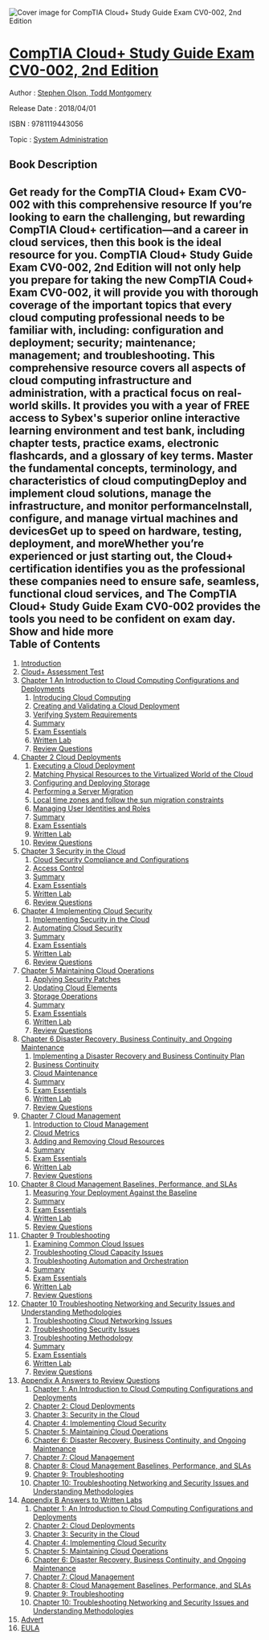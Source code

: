 ![Cover image for CompTIA Cloud+ Study Guide Exam CV0-002, 2nd Edition](https://imgdetail.ebookreading.net/cover/cover/system_admin/EB9781119443056.jpg)

[CompTIA Cloud+ Study Guide Exam CV0-002, 2nd Edition](https://ebookreading.net/view/book/CompTIA+Cloud%2B+Study+Guide+Exam+CV0-002%2C+2nd+Edition-EB9781119443056_1.html "CompTIA Cloud+ Study Guide Exam CV0-002, 2nd Edition")
====================================================================================================================

Author : [Stephen Olson](https://ebookreading.net/search/author/Stephen+Olson),[ Todd Montgomery](https://ebookreading.net/search/author/+Todd+Montgomery)

Release Date : 2018/04/01

ISBN : 9781119443056

Topic : [System Administration](https://ebookreading.net/search/category/system-administration)

Book Description
-----------------

 Get ready for the CompTIA Cloud+ Exam CV0-002 with this comprehensive resource 
If you’re looking to earn the challenging, but rewarding CompTIA Cloud+ certification—and a career in cloud services, then this book is the ideal resource for you. CompTIA Cloud+ Study Guide Exam CV0-002, 2nd Edition will not only help you prepare for taking the new CompTIA Coud+ Exam CV0-002, it will provide you with thorough coverage of the important topics that every cloud computing professional needs to be familiar with, including: configuration and deployment; security; maintenance; management; and troubleshooting.
This comprehensive resource covers all aspects of cloud computing infrastructure and administration, with a practical focus on real-world skills. It provides you with a year of FREE access to Sybex's superior online interactive learning environment and test bank, including chapter tests, practice exams, electronic flashcards, and a glossary of key terms.
Master the fundamental concepts, terminology, and characteristics of cloud computingDeploy and implement cloud solutions, manage the infrastructure, and monitor performanceInstall, configure, and manage virtual machines and devicesGet up to speed on hardware, testing, deployment, and moreWhether you’re experienced or just starting out, the Cloud+ certification identifies you as the professional these companies need to ensure safe, seamless, functional cloud services, and The CompTIA Cloud+ Study Guide Exam CV0-002 provides the tools you need to be confident on exam day.
        Show and hide more                
Table of Contents
-----------------

1. [Introduction](https://ebookreading.net/view/book/CompTIA+Cloud%2B+Study+Guide+Exam+CV0-002%2C+2nd+Edition-EB9781119443056_10.html)
1. [Cloud+ Assessment Test](https://ebookreading.net/view/book/CompTIA+Cloud%2B+Study+Guide+Exam+CV0-002%2C+2nd+Edition-EB9781119443056_11.html)
1. [Chapter 1 An Introduction to Cloud Computing Configurations and Deployments](https://ebookreading.net/view/book/CompTIA+Cloud%2B+Study+Guide+Exam+CV0-002%2C+2nd+Edition-EB9781119443056_12.html)
    1. [Introducing Cloud Computing](https://ebookreading.net/view/book/CompTIA+Cloud%2B+Study+Guide+Exam+CV0-002%2C+2nd+Edition-EB9781119443056_12.html#usec0002)
    1. [Creating and Validating a Cloud Deployment](https://ebookreading.net/view/book/CompTIA+Cloud%2B+Study+Guide+Exam+CV0-002%2C+2nd+Edition-EB9781119443056_12.html#usec0026)
    1. [Verifying System Requirements](https://ebookreading.net/view/book/CompTIA+Cloud%2B+Study+Guide+Exam+CV0-002%2C+2nd+Edition-EB9781119443056_12.html#usec0049)
    1. [Summary](https://ebookreading.net/view/book/CompTIA+Cloud%2B+Study+Guide+Exam+CV0-002%2C+2nd+Edition-EB9781119443056_12.html#usec0061)
    1. [Exam Essentials](https://ebookreading.net/view/book/CompTIA+Cloud%2B+Study+Guide+Exam+CV0-002%2C+2nd+Edition-EB9781119443056_12.html#usec0062)
    1. [Written Lab](https://ebookreading.net/view/book/CompTIA+Cloud%2B+Study+Guide+Exam+CV0-002%2C+2nd+Edition-EB9781119443056_12.html#usec0063)
    1. [Review Questions](https://ebookreading.net/view/book/CompTIA+Cloud%2B+Study+Guide+Exam+CV0-002%2C+2nd+Edition-EB9781119443056_12.html#c01-exsec-0001)
1. [Chapter 2 Cloud Deployments](https://ebookreading.net/view/book/CompTIA+Cloud%2B+Study+Guide+Exam+CV0-002%2C+2nd+Edition-EB9781119443056_13.html)
    1. [Executing a Cloud Deployment](https://ebookreading.net/view/book/CompTIA+Cloud%2B+Study+Guide+Exam+CV0-002%2C+2nd+Edition-EB9781119443056_13.html#usec0002)
    1. [Matching Physical Resources to the Virtualized World of the Cloud](https://ebookreading.net/view/book/CompTIA+Cloud%2B+Study+Guide+Exam+CV0-002%2C+2nd+Edition-EB9781119443056_13.html#usec0028)
    1. [Configuring and Deploying Storage](https://ebookreading.net/view/book/CompTIA+Cloud%2B+Study+Guide+Exam+CV0-002%2C+2nd+Edition-EB9781119443056_13.html#usec0043)
    1. [Performing a Server Migration](https://ebookreading.net/view/book/CompTIA+Cloud%2B+Study+Guide+Exam+CV0-002%2C+2nd+Edition-EB9781119443056_13.html#usec0077)
    1. [Local time zones and follow the sun migration constraints](https://ebookreading.net/view/book/CompTIA+Cloud%2B+Study+Guide+Exam+CV0-002%2C+2nd+Edition-EB9781119443056_13.html#usec0091a)
    1. [Managing User Identities and Roles](https://ebookreading.net/view/book/CompTIA+Cloud%2B+Study+Guide+Exam+CV0-002%2C+2nd+Edition-EB9781119443056_13.html#usec0092)
    1. [Summary](https://ebookreading.net/view/book/CompTIA+Cloud%2B+Study+Guide+Exam+CV0-002%2C+2nd+Edition-EB9781119443056_13.html#usec0106)
    1. [Exam Essentials](https://ebookreading.net/view/book/CompTIA+Cloud%2B+Study+Guide+Exam+CV0-002%2C+2nd+Edition-EB9781119443056_13.html#usec0107)
    1. [Written Lab](https://ebookreading.net/view/book/CompTIA+Cloud%2B+Study+Guide+Exam+CV0-002%2C+2nd+Edition-EB9781119443056_13.html#usec0108)
    1. [Review Questions](https://ebookreading.net/view/book/CompTIA+Cloud%2B+Study+Guide+Exam+CV0-002%2C+2nd+Edition-EB9781119443056_13.html#c02-exsec-0001)
1. [Chapter 3 Security in the Cloud](https://ebookreading.net/view/book/CompTIA+Cloud%2B+Study+Guide+Exam+CV0-002%2C+2nd+Edition-EB9781119443056_14.html)
    1. [Cloud Security Compliance and Configurations](https://ebookreading.net/view/book/CompTIA+Cloud%2B+Study+Guide+Exam+CV0-002%2C+2nd+Edition-EB9781119443056_14.html#usec0002)
    1. [Access Control](https://ebookreading.net/view/book/CompTIA+Cloud%2B+Study+Guide+Exam+CV0-002%2C+2nd+Edition-EB9781119443056_14.html#usec0026)
    1. [Summary](https://ebookreading.net/view/book/CompTIA+Cloud%2B+Study+Guide+Exam+CV0-002%2C+2nd+Edition-EB9781119443056_14.html#usec0044)
    1. [Exam Essentials](https://ebookreading.net/view/book/CompTIA+Cloud%2B+Study+Guide+Exam+CV0-002%2C+2nd+Edition-EB9781119443056_14.html#usec0045)
    1. [Written Lab](https://ebookreading.net/view/book/CompTIA+Cloud%2B+Study+Guide+Exam+CV0-002%2C+2nd+Edition-EB9781119443056_14.html#usec0046)
    1. [Review Questions](https://ebookreading.net/view/book/CompTIA+Cloud%2B+Study+Guide+Exam+CV0-002%2C+2nd+Edition-EB9781119443056_14.html#c03-exsec-0001)
1. [Chapter 4 Implementing Cloud Security](https://ebookreading.net/view/book/CompTIA+Cloud%2B+Study+Guide+Exam+CV0-002%2C+2nd+Edition-EB9781119443056_15.html)
    1. [Implementing Security in the Cloud](https://ebookreading.net/view/book/CompTIA+Cloud%2B+Study+Guide+Exam+CV0-002%2C+2nd+Edition-EB9781119443056_15.html#usec0002)
    1. [Automating Cloud Security](https://ebookreading.net/view/book/CompTIA+Cloud%2B+Study+Guide+Exam+CV0-002%2C+2nd+Edition-EB9781119443056_15.html#usec0010)
    1. [Summary](https://ebookreading.net/view/book/CompTIA+Cloud%2B+Study+Guide+Exam+CV0-002%2C+2nd+Edition-EB9781119443056_15.html#usec0028)
    1. [Exam Essentials](https://ebookreading.net/view/book/CompTIA+Cloud%2B+Study+Guide+Exam+CV0-002%2C+2nd+Edition-EB9781119443056_15.html#usec0029)
    1. [Written Lab](https://ebookreading.net/view/book/CompTIA+Cloud%2B+Study+Guide+Exam+CV0-002%2C+2nd+Edition-EB9781119443056_15.html#usec0030)
    1. [Review Questions](https://ebookreading.net/view/book/CompTIA+Cloud%2B+Study+Guide+Exam+CV0-002%2C+2nd+Edition-EB9781119443056_15.html#c04-exsec-0001)
1. [Chapter 5 Maintaining Cloud Operations](https://ebookreading.net/view/book/CompTIA+Cloud%2B+Study+Guide+Exam+CV0-002%2C+2nd+Edition-EB9781119443056_16.html)
    1. [Applying Security Patches](https://ebookreading.net/view/book/CompTIA+Cloud%2B+Study+Guide+Exam+CV0-002%2C+2nd+Edition-EB9781119443056_16.html#usec0002)
    1. [Updating Cloud Elements](https://ebookreading.net/view/book/CompTIA+Cloud%2B+Study+Guide+Exam+CV0-002%2C+2nd+Edition-EB9781119443056_16.html#usec0019)
    1. [Storage Operations](https://ebookreading.net/view/book/CompTIA+Cloud%2B+Study+Guide+Exam+CV0-002%2C+2nd+Edition-EB9781119443056_16.html#usec0036)
    1. [Summary](https://ebookreading.net/view/book/CompTIA+Cloud%2B+Study+Guide+Exam+CV0-002%2C+2nd+Edition-EB9781119443056_16.html#usec0056)
    1. [Exam Essentials](https://ebookreading.net/view/book/CompTIA+Cloud%2B+Study+Guide+Exam+CV0-002%2C+2nd+Edition-EB9781119443056_16.html#usec0057)
    1. [Written Lab](https://ebookreading.net/view/book/CompTIA+Cloud%2B+Study+Guide+Exam+CV0-002%2C+2nd+Edition-EB9781119443056_16.html#usec0058)
    1. [Review Questions](https://ebookreading.net/view/book/CompTIA+Cloud%2B+Study+Guide+Exam+CV0-002%2C+2nd+Edition-EB9781119443056_16.html#c05-exsec-0001)
1. [Chapter 6 Disaster Recovery, Business Continuity, and Ongoing Maintenance](https://ebookreading.net/view/book/CompTIA+Cloud%2B+Study+Guide+Exam+CV0-002%2C+2nd+Edition-EB9781119443056_17.html)
    1. [Implementing a Disaster Recovery and Business Continuity Plan](https://ebookreading.net/view/book/CompTIA+Cloud%2B+Study+Guide+Exam+CV0-002%2C+2nd+Edition-EB9781119443056_17.html#usec0002)
    1. [Business Continuity](https://ebookreading.net/view/book/CompTIA+Cloud%2B+Study+Guide+Exam+CV0-002%2C+2nd+Edition-EB9781119443056_17.html#usec0016)
    1. [Cloud Maintenance](https://ebookreading.net/view/book/CompTIA+Cloud%2B+Study+Guide+Exam+CV0-002%2C+2nd+Edition-EB9781119443056_17.html#usec0026)
    1. [Summary](https://ebookreading.net/view/book/CompTIA+Cloud%2B+Study+Guide+Exam+CV0-002%2C+2nd+Edition-EB9781119443056_17.html#usec0039)
    1. [Exam Essentials](https://ebookreading.net/view/book/CompTIA+Cloud%2B+Study+Guide+Exam+CV0-002%2C+2nd+Edition-EB9781119443056_17.html#usec0040)
    1. [Written Lab](https://ebookreading.net/view/book/CompTIA+Cloud%2B+Study+Guide+Exam+CV0-002%2C+2nd+Edition-EB9781119443056_17.html#usec0041)
    1. [Review Questions](https://ebookreading.net/view/book/CompTIA+Cloud%2B+Study+Guide+Exam+CV0-002%2C+2nd+Edition-EB9781119443056_17.html#c06-exsec-0001)
1. [Chapter 7 Cloud Management](https://ebookreading.net/view/book/CompTIA+Cloud%2B+Study+Guide+Exam+CV0-002%2C+2nd+Edition-EB9781119443056_18.html)
    1. [Introduction to Cloud Management](https://ebookreading.net/view/book/CompTIA+Cloud%2B+Study+Guide+Exam+CV0-002%2C+2nd+Edition-EB9781119443056_18.html#usec0002)
    1. [Cloud Metrics](https://ebookreading.net/view/book/CompTIA+Cloud%2B+Study+Guide+Exam+CV0-002%2C+2nd+Edition-EB9781119443056_18.html#usec0003)
    1. [Adding and Removing Cloud Resources](https://ebookreading.net/view/book/CompTIA+Cloud%2B+Study+Guide+Exam+CV0-002%2C+2nd+Edition-EB9781119443056_18.html#usec0020)
    1. [Summary](https://ebookreading.net/view/book/CompTIA+Cloud%2B+Study+Guide+Exam+CV0-002%2C+2nd+Edition-EB9781119443056_18.html#usec0062)
    1. [Exam Essentials](https://ebookreading.net/view/book/CompTIA+Cloud%2B+Study+Guide+Exam+CV0-002%2C+2nd+Edition-EB9781119443056_18.html#usec0063)
    1. [Written Lab](https://ebookreading.net/view/book/CompTIA+Cloud%2B+Study+Guide+Exam+CV0-002%2C+2nd+Edition-EB9781119443056_18.html#usec0064)
    1. [Review Questions](https://ebookreading.net/view/book/CompTIA+Cloud%2B+Study+Guide+Exam+CV0-002%2C+2nd+Edition-EB9781119443056_18.html#c07-exsec-0001)
1. [Chapter 8 Cloud Management Baselines, Performance, and SLAs](https://ebookreading.net/view/book/CompTIA+Cloud%2B+Study+Guide+Exam+CV0-002%2C+2nd+Edition-EB9781119443056_19.html)
    1. [Measuring Your Deployment Against the Baseline](https://ebookreading.net/view/book/CompTIA+Cloud%2B+Study+Guide+Exam+CV0-002%2C+2nd+Edition-EB9781119443056_19.html#usec0002)
    1. [Summary](https://ebookreading.net/view/book/CompTIA+Cloud%2B+Study+Guide+Exam+CV0-002%2C+2nd+Edition-EB9781119443056_19.html#usec0033)
    1. [Exam Essentials](https://ebookreading.net/view/book/CompTIA+Cloud%2B+Study+Guide+Exam+CV0-002%2C+2nd+Edition-EB9781119443056_19.html#usec0034)
    1. [Written Lab](https://ebookreading.net/view/book/CompTIA+Cloud%2B+Study+Guide+Exam+CV0-002%2C+2nd+Edition-EB9781119443056_19.html#usec0035)
    1. [Review Questions](https://ebookreading.net/view/book/CompTIA+Cloud%2B+Study+Guide+Exam+CV0-002%2C+2nd+Edition-EB9781119443056_19.html#c08-exsec-0001)
1. [Chapter 9 Troubleshooting](https://ebookreading.net/view/book/CompTIA+Cloud%2B+Study+Guide+Exam+CV0-002%2C+2nd+Edition-EB9781119443056_20.html)
    1. [Examining Common Cloud Issues](https://ebookreading.net/view/book/CompTIA+Cloud%2B+Study+Guide+Exam+CV0-002%2C+2nd+Edition-EB9781119443056_20.html#usec0002)
    1. [Troubleshooting Cloud Capacity Issues](https://ebookreading.net/view/book/CompTIA+Cloud%2B+Study+Guide+Exam+CV0-002%2C+2nd+Edition-EB9781119443056_20.html#usec0014)
    1. [Troubleshooting Automation and Orchestration](https://ebookreading.net/view/book/CompTIA+Cloud%2B+Study+Guide+Exam+CV0-002%2C+2nd+Edition-EB9781119443056_20.html#usec0025)
    1. [Summary](https://ebookreading.net/view/book/CompTIA+Cloud%2B+Study+Guide+Exam+CV0-002%2C+2nd+Edition-EB9781119443056_20.html#usec0035)
    1. [Exam Essentials](https://ebookreading.net/view/book/CompTIA+Cloud%2B+Study+Guide+Exam+CV0-002%2C+2nd+Edition-EB9781119443056_20.html#usec0036)
    1. [Written Lab](https://ebookreading.net/view/book/CompTIA+Cloud%2B+Study+Guide+Exam+CV0-002%2C+2nd+Edition-EB9781119443056_20.html#usec0037)
    1. [Review Questions](https://ebookreading.net/view/book/CompTIA+Cloud%2B+Study+Guide+Exam+CV0-002%2C+2nd+Edition-EB9781119443056_20.html#c09-exsec-0001)
1. [Chapter 10 Troubleshooting Networking and Security Issues and Understanding Methodologies](https://ebookreading.net/view/book/CompTIA+Cloud%2B+Study+Guide+Exam+CV0-002%2C+2nd+Edition-EB9781119443056_21.html)
    1. [Troubleshooting Cloud Networking Issues](https://ebookreading.net/view/book/CompTIA+Cloud%2B+Study+Guide+Exam+CV0-002%2C+2nd+Edition-EB9781119443056_21.html#usec0002)
    1. [Troubleshooting Security Issues](https://ebookreading.net/view/book/CompTIA+Cloud%2B+Study+Guide+Exam+CV0-002%2C+2nd+Edition-EB9781119443056_21.html#usec0031)
    1. [Troubleshooting Methodology](https://ebookreading.net/view/book/CompTIA+Cloud%2B+Study+Guide+Exam+CV0-002%2C+2nd+Edition-EB9781119443056_21.html#usec0046)
    1. [Summary](https://ebookreading.net/view/book/CompTIA+Cloud%2B+Study+Guide+Exam+CV0-002%2C+2nd+Edition-EB9781119443056_21.html#usec0055)
    1. [Exam Essentials](https://ebookreading.net/view/book/CompTIA+Cloud%2B+Study+Guide+Exam+CV0-002%2C+2nd+Edition-EB9781119443056_21.html#usec0056)
    1. [Written Lab](https://ebookreading.net/view/book/CompTIA+Cloud%2B+Study+Guide+Exam+CV0-002%2C+2nd+Edition-EB9781119443056_21.html#usec0057)
    1. [Review Questions](https://ebookreading.net/view/book/CompTIA+Cloud%2B+Study+Guide+Exam+CV0-002%2C+2nd+Edition-EB9781119443056_21.html#c10-exsec-0001)
1. [Appendix A Answers to Review Questions](https://ebookreading.net/view/book/CompTIA+Cloud%2B+Study+Guide+Exam+CV0-002%2C+2nd+Edition-EB9781119443056_22.html)
    1. [Chapter 1: An Introduction to Cloud Computing Configurations and Deployments](https://ebookreading.net/view/book/CompTIA+Cloud%2B+Study+Guide+Exam+CV0-002%2C+2nd+Edition-EB9781119443056_22.html#usec0001)
    1. [Chapter 2: Cloud Deployments](https://ebookreading.net/view/book/CompTIA+Cloud%2B+Study+Guide+Exam+CV0-002%2C+2nd+Edition-EB9781119443056_22.html#usec0003)
    1. [Chapter 3: Security in the Cloud](https://ebookreading.net/view/book/CompTIA+Cloud%2B+Study+Guide+Exam+CV0-002%2C+2nd+Edition-EB9781119443056_22.html#usec0005)
    1. [Chapter 4: Implementing Cloud Security](https://ebookreading.net/view/book/CompTIA+Cloud%2B+Study+Guide+Exam+CV0-002%2C+2nd+Edition-EB9781119443056_22.html#usec0007)
    1. [Chapter 5: Maintaining Cloud Operations](https://ebookreading.net/view/book/CompTIA+Cloud%2B+Study+Guide+Exam+CV0-002%2C+2nd+Edition-EB9781119443056_22.html#usec0009)
    1. [Chapter 6: Disaster Recovery, Business Continuity, and Ongoing Maintenance](https://ebookreading.net/view/book/CompTIA+Cloud%2B+Study+Guide+Exam+CV0-002%2C+2nd+Edition-EB9781119443056_22.html#usec0011)
    1. [Chapter 7: Cloud Management](https://ebookreading.net/view/book/CompTIA+Cloud%2B+Study+Guide+Exam+CV0-002%2C+2nd+Edition-EB9781119443056_22.html#usec0013)
    1. [Chapter 8: Cloud Management Baselines, Performance, and SLAs](https://ebookreading.net/view/book/CompTIA+Cloud%2B+Study+Guide+Exam+CV0-002%2C+2nd+Edition-EB9781119443056_22.html#usec0015)
    1. [Chapter 9: Troubleshooting](https://ebookreading.net/view/book/CompTIA+Cloud%2B+Study+Guide+Exam+CV0-002%2C+2nd+Edition-EB9781119443056_22.html#usec0017)
    1. [Chapter 10: Troubleshooting Networking and Security Issues and Understanding Methodologies](https://ebookreading.net/view/book/CompTIA+Cloud%2B+Study+Guide+Exam+CV0-002%2C+2nd+Edition-EB9781119443056_22.html#usec0019)
1. [Appendix B Answers to Written Labs](https://ebookreading.net/view/book/CompTIA+Cloud%2B+Study+Guide+Exam+CV0-002%2C+2nd+Edition-EB9781119443056_23.html)
    1. [Chapter 1: An Introduction to Cloud Computing Configurations and Deployments](https://ebookreading.net/view/book/CompTIA+Cloud%2B+Study+Guide+Exam+CV0-002%2C+2nd+Edition-EB9781119443056_23.html#usec0001)
    1. [Chapter 2: Cloud Deployments](https://ebookreading.net/view/book/CompTIA+Cloud%2B+Study+Guide+Exam+CV0-002%2C+2nd+Edition-EB9781119443056_23.html#usec0002)
    1. [Chapter 3: Security in the Cloud](https://ebookreading.net/view/book/CompTIA+Cloud%2B+Study+Guide+Exam+CV0-002%2C+2nd+Edition-EB9781119443056_23.html#usec0003)
    1. [Chapter 4: Implementing Cloud Security](https://ebookreading.net/view/book/CompTIA+Cloud%2B+Study+Guide+Exam+CV0-002%2C+2nd+Edition-EB9781119443056_23.html#usec0004)
    1. [Chapter 5: Maintaining Cloud Operations](https://ebookreading.net/view/book/CompTIA+Cloud%2B+Study+Guide+Exam+CV0-002%2C+2nd+Edition-EB9781119443056_23.html#usec0005)
    1. [Chapter 6: Disaster Recovery, Business Continuity, and Ongoing Maintenance](https://ebookreading.net/view/book/CompTIA+Cloud%2B+Study+Guide+Exam+CV0-002%2C+2nd+Edition-EB9781119443056_23.html#usec0006)
    1. [Chapter 7: Cloud Management](https://ebookreading.net/view/book/CompTIA+Cloud%2B+Study+Guide+Exam+CV0-002%2C+2nd+Edition-EB9781119443056_23.html#usec0007)
    1. [Chapter 8: Cloud Management Baselines, Performance, and SLAs](https://ebookreading.net/view/book/CompTIA+Cloud%2B+Study+Guide+Exam+CV0-002%2C+2nd+Edition-EB9781119443056_23.html#usec0008)
    1. [Chapter 9: Troubleshooting](https://ebookreading.net/view/book/CompTIA+Cloud%2B+Study+Guide+Exam+CV0-002%2C+2nd+Edition-EB9781119443056_23.html#usec0009)
    1. [Chapter 10: Troubleshooting Networking and Security Issues and Understanding Methodologies](https://ebookreading.net/view/book/CompTIA+Cloud%2B+Study+Guide+Exam+CV0-002%2C+2nd+Edition-EB9781119443056_23.html#usec0010)
1. [Advert](https://ebookreading.net/view/book/CompTIA+Cloud%2B+Study+Guide+Exam+CV0-002%2C+2nd+Edition-EB9781119443056_24.html)
1. [EULA](https://ebookreading.net/view/book/CompTIA+Cloud%2B+Study+Guide+Exam+CV0-002%2C+2nd+Edition-EB9781119443056_25.html)
